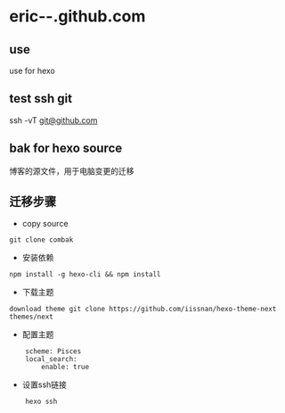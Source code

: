 eric--.github.com
=================

## use
use for hexo

## test ssh git
ssh -vT git@github.com

## bak for hexo source   
 博客的源文件，用于电脑变更的迁移
 
## 迁移步骤
* copy source
```
git clone combak
```
* 安装依赖
```
npm install -g hexo-cli && npm install
```
* 下载主题
```
download theme git clone https://github.com/iissnan/hexo-theme-next themes/next
```
* 配置主题
```
	scheme: Pisces
	local_search:
		enable: true
```
* 设置ssh链接
```
	hexo ssh
```